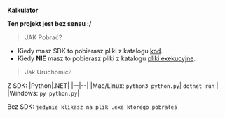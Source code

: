 **Kalkulator**


**Ten projekt jest bez sensu :/**

 > JAK Pobrać?
 - Kiedy masz SDK to pobierasz pliki z katalogu [kod](https://github.com/gregorbart/kalkulatory/tree/main/kod).
 - Kiedy **NIE** masz to pobierasz pliki z katalogu [pliki exekucyjne](https://github.com/gregorbart/kalkulatory/tree/main/pliki%20exekucyjne%20%28.exe%29).
 

>  Jak Uruchomić?
 
Z SDK:
|Python|.NET|
|--|--|
|Mac/Linux: `python3 python.py`| `dotnet run` |
|Windows: `py python.py`| 

Bez SDK:
`jedynie klikasz na plik .exe którego pobrałeś`
